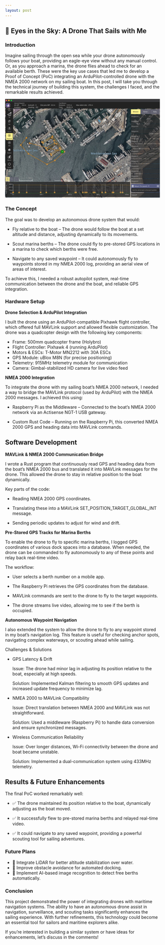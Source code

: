 ```yaml
---
layout: post
---
```


## 🚀 Eyes in the Sky: A Drone That Sails with Me

### Introduction

Imagine sailing through the open sea while your drone autonomously follows your boat, providing an eagle-eye view without any manual control. Or, as you approach a marina, the drone flies ahead to check for an available berth. These were the key use cases that led me to develop a Proof of Concept (PoC) integrating an ArduPilot-controlled drone with the NMEA 2000 network on my sailing boat. In this post, I will take you through the technical journey of building this system, the challenges I faced, and the remarkable results achieved.

![Waypoints](/images/ardupilot-waypoints.png)

### The Concept

The goal was to develop an autonomous drone system that would:

- Fly relative to the boat – The drone would follow the boat at a set altitude and distance, adjusting dynamically to its movements.

- Scout marina berths – The drone could fly to pre-stored GPS locations in a marina to check which berths were free.

- Navigate to any saved waypoint – It could autonomously fly to waypoints stored in my NMEA 2000 log, providing an aerial view of areas of interest.

To achieve this, I needed a robust autopilot system, real-time communication between the drone and the boat, and reliable GPS integration.

### Hardware Setup

**Drone Selection & ArduPilot Integration**

I built the drone using an ArduPilot-compatible Pixhawk flight controller, which offered full MAVLink support and allowed flexible customization. The drone was a quadcopter design with the following key components:

- Frame: 500mm quadcopter frame (Holybro)
- Flight Controller: Pixhawk 4 (running ArduPilot)
- Motors & ESCs: T-Motor MN2212 with 30A ESCs
- GPS Module: uBlox M8N (for precise positioning)
- Telemetry: 915MHz telemetry module for communication
- Camera: Gimbal-stabilized HD camera for live video feed

**NMEA 2000 Integration**

To integrate the drone with my sailing boat’s NMEA 2000 network, I needed a way to bridge the MAVLink protocol (used by ArduPilot) with the NMEA 2000 messages. I achieved this using:

- Raspberry Pi as the Middleware – Connected to the boat’s NMEA 2000 network via an Actisense NGT-1 USB gateway.

- Custom Rust Code – Running on the Raspberry Pi, this converted NMEA 2000 GPS and heading data into MAVLink commands.

## Software Development

**MAVLink & NMEA 2000 Communication Bridge**

I wrote a Rust program that continuously read GPS and heading data from the boat’s NMEA 2000 bus and translated it into MAVLink messages for the drone. This allowed the drone to stay in relative position to the boat dynamically.

Key parts of the code:

- Reading NMEA 2000 GPS coordinates.

- Translating these into a MAVLink SET_POSITION_TARGET_GLOBAL_INT message.

- Sending periodic updates to adjust for wind and drift.

**Pre-Stored GPS Tracks for Marina Berths**

To enable the drone to fly to specific marina berths, I logged GPS coordinates of various dock spaces into a database. When needed, the drone can be commanded to fly autonomously to any of these points and relay back real-time video.

The workflow:

- User selects a berth number on a mobile app.

- The Raspberry Pi retrieves the GPS coordinates from the database.

- MAVLink commands are sent to the drone to fly to the target waypoints.

- The drone streams live video, allowing me to see if the berth is occupied.

**Autonomous Waypoint Navigation**

I also extended the system to allow the drone to fly to any waypoint stored in my boat’s navigation log. This feature is useful for checking anchor spots, navigating complex waterways, or scouting ahead while sailing.

Challenges & Solutions

- GPS Latency & Drift
    
    Issue: The drone had minor lag in adjusting its position relative to the boat, especially at high speeds.

    Solution: Implemented Kalman filtering to smooth GPS updates and increased update frequency to minimize lag.

- NMEA 2000 to MAVLink Compatibility

    Issue: Direct translation between NMEA 2000 and MAVLink was not straightforward.

    Solution: Used a middleware (Raspberry Pi) to handle data conversion and ensure synchronized messages.

- Wireless Communication Reliability

    Issue: Over longer distances, Wi-Fi connectivity between the drone and boat became unstable.

    Solution: Implemented a dual-communication system using 433MHz telemetry.

## Results & Future Enhancements

The final PoC worked remarkably well:

- ✅ The drone maintained its position relative to the boat, dynamically adjusting as the boat moved.

- ✅ It successfully flew to pre-stored marina berths and relayed real-time video.

- ✅ It could navigate to any saved waypoint, providing a powerful scouting tool for sailing adventures.

### Future Plans

- 🚀 Integrate LiDAR for better altitude stabilization over water.
- 🚀 Improve obstacle avoidance for automated docking.
- 🚀 Implement AI-based image recognition to detect free berths automatically.

### Conclusion

This project demonstrated the power of integrating drones with maritime navigation systems. The ability to have an autonomous drone assist in navigation, surveillance, and scouting tasks significantly enhances the sailing experience. With further refinements, this technology could become an essential tool for sailors and maritime explorers alike.

If you’re interested in building a similar system or have ideas for enhancements, let’s discuss in the comments!

